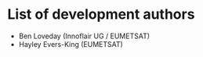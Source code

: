 # List of development authors
* Ben Loveday (Innoflair UG / EUMETSAT)
* Hayley Evers-King (EUMETSAT)
